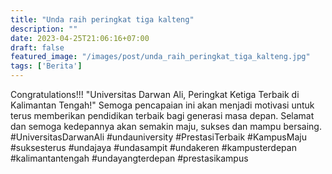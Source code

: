 ```yaml
---
title: "Unda raih peringkat tiga kalteng"
description: ""
date: 2023-04-25T21:06:16+07:00
draft: false
featured_image: "/images/post/unda_raih_peringkat_tiga_kalteng.jpg"
tags: ['Berita']
---
```


Congratulations!!! "Universitas Darwan Ali, Peringkat Ketiga Terbaik di Kalimantan Tengah!" Semoga pencapaian ini akan menjadi motivasi untuk terus memberikan pendidikan terbaik bagi generasi masa depan. Selamat dan semoga kedepannya akan semakin maju, sukses dan mampu bersaing. #UniversitasDarwanAli #undauniversity #PrestasiTerbaik #KampusMaju #suksesterus #undajaya #undasampit #undakeren #kampusterdepan #kalimantantengah #undayangterdepan #prestasikampus